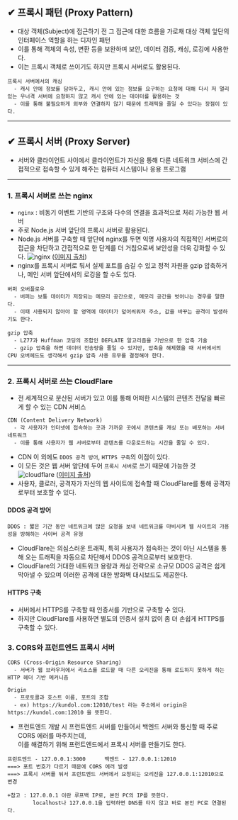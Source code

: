 ## ✔ 프록시 패턴 (Proxy Pattern)
  - 대상 객체(Subject)에 접근하기 전 그 접근에 대한 흐름을 가로채 대상 객체 앞단의 인터페이스 역할을 하는 디자인 패턴
  - 이를 통해 객체의 속성, 변환 등을 보완하며 보안, 데이터 검증, 캐싱, 로깅에 사용한다.
  - 이는 프록시 객체로 쓰이기도 하지만 프록시 서버로도 활용된다.
  ```
  프록시 서버에서의 캐싱
    - 캐시 안에 정보를 담아두고, 캐시 안에 있는 정보를 요구하는 요청에 대해 다시 저 멀리 있는 우너격 서버에 요청하지 않고 캐시 안에 있는 데이터를 활용하는 것
    - 이를 통해 불필요하게 외부와 연결하지 않기 때문에 트래픽을 줄일 수 있다는 장점이 있다.
  ```

- - -
## ✔ 프록시 서버 (Proxy Server)
  - 서버와 클라이언트 사이에서 클라이언트가 자신을 통해 다른 네트워크 서비스에 간접적으로 접속할 수 있게 해주는 컴퓨터 시스템이나 응용 프로그램

- - -
### 1. 프록시 서버로 쓰는 nginx
  - `nginx` : 비동기 이벤트 기반의 구조와 다수의 연결을 효과적으로 처리 가능한 웹 서버
  - 주로 Node.js 서버 앞단의 프록시 서버로 활용된다.
  - Node.js 서버를 구축할 때 앞단에 nginx를 두면 익명 사용자의 직접적인 서버로의 접근을 차단하고 간접적으로 한 단계를 더 거침으로써 보안성을 더욱 강화할 수 있다.
  ![nginx](https://user-images.githubusercontent.com/54324782/177686458-7112f2f2-1e42-4944-8723-eb112609e070.png) ([이미지 출처](https://interconnection.tistory.com/27))
  - nginx를 프록시 서버로 둬서 실제 포트를 숨길 수 있고 정적 자원을 gzip 압축하거나, 메인 서버 앞단에서의 로깅을 할 수도 있다.
  ```
  버퍼 오버플로우
    - 버퍼는 보통 데이터가 저장되는 메모리 공간으로, 메모리 공간을 벗어나는 경우를 말한다.
    - 이때 사용되지 않아야 할 영역에 데이터가 덮어씌워져 주소, 값을 바꾸는 공격이 발생하기도 한다.
  
  gzip 압축
    - LZ77과 Huffman 코딩의 조합인 DEFLATE 알고리즘을 기반으로 한 압축 기술
    - gzip 압축을 하면 데이터 전송량을 줄일 수 있지만, 압축을 해제했을 때 서버에서의 CPU 오버헤드도 생각해서 gzip 압축 사용 유무를 결정해야 한다.
  ```

- - -
### 2. 프록시 서버로 쓰는 CloudFlare
  - 전 세계적으로 분산된 서버가 있고 이를 통해 어떠한 시스템의 콘텐츠 전달을 빠르게 할 수 있는 CDN 서비스
  ```
  CDN (Content Delivery Network)
    - 각 사용자가 인터넷에 접속하는 곳과 가까운 곳에서 콘텐츠를 캐싱 또는 배포하는 서버 네트워크
    - 이를 통해 사용자가 웹 서버로부터 콘텐츠를 다운로드하는 시간을 줄일 수 있다.
  ```
  - CDN 이 외에도 `DDOS 공격 방어`, `HTTPS 구축`의 이점이 있다.
  - 이 모든 것은 웹 서버 앞단에 두어 `프록시 서버`로 쓰기 때문에 가능한 것
  ![cloudflare](https://user-images.githubusercontent.com/54324782/177687396-19292ddb-1a68-483e-8a87-923a0694eeb0.png) ([이미지 출처](https://www.troyhunt.com/get-started-with-cloudflare-security-on/))
  - 사용자, 클로러, 공격자가 자신의 웹 사이트에 접속할 때 CloudFlare를 통해 공격자로부터 보호할 수 있다.

#### DDOS 공격 방어
```
DDOS : 짧은 기간 동안 네트워크에 많은 요청을 보내 네트워크를 마비시켜 웹 사이트의 가용성을 방해하는 사이버 공격 유형
```
- CloudFlare는 의심스러운 트래픽, 특히 사용자가 접속하는 것이 아닌 시스템을 통해 오는 트래픽을 자동으로 차단해서 DDOS 공격으로부터 보호한다.
- CloudFlare의 거대한 네트워크 용량과 캐싱 전략으로 소규모 DDOS 공격은 쉽게 막아낼 수 있으며 이러한 공격에 대한 방화벽 대시보드도 제공한다.

#### HTTPS 구축
- 서버에서 HTTPS를 구축할 때 인증서를 기반으로 구축할 수 있다.
- 하지만 CloudFlare를 사용하면 별도의 인증서 설치 없이 좀 더 손쉽게 HTTPS를 구축할 수 있다.

### 3. CORS와 프런트엔드 프록시 서버
```
CORS (Cross-Origin Resource Sharing)
  - 서버가 웹 브라우저에서 리소스를 로드할 때 다른 오리진을 통해 로드하지 못하게 하는 HTTP 헤더 기반 메커니즘

Origin
  - 프로토콜과 호스트 이름, 포트의 조합
  - ex) https://kundol.com:12010/test 라는 주소에서 origin은 https://kundol.com:12010 을 뜻한다.
```
- 프런트엔드 개발 시 프런트엔드 서버를 만들어서 백엔드 서버와 통신할 때 주로 CORS 에러를 마주치는데,  
  이를 해결하기 위해 프런트엔드에서 프록시 서버를 만들기도 한다.
```
프런트엔드 - 127.0.0.1:3000      백엔드 - 127.0.0.1:12010
===> 포트 번호가 다르기 때문에 CORS 에러 발생
===> 프록시 서버를 둬서 프런트엔드 서버에서 요청되는 오리진을 127.0.0.1:12010으로 변경

+참고 : 127.0.0.1 이란 루프백 IP로, 본인 PC의 IP를 뜻한다.
        localhost나 127.0.0.1을 입력하면 DNS를 타지 않고 바로 본인 PC로 연결된다.
```
